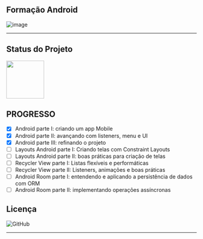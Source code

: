 ## Formação Android

 ![image](https://user-images.githubusercontent.com/45009920/202288184-b634e988-05ab-4a26-8152-2895b1e3c223.png)
 
 ---
 ## Status do Projeto

<img src = "https://media2.giphy.com/media/7GpJ6KFyRhSWvrLZ2J/giphy.gif?cid=ecf05e4703eblh968ebghwcijtm26ov319fisb2gz52xj6mq&rid=giphy.gif&ct=s" height = "100" />
  
## PROGRESSO
  - [x] Android parte I: criando um app Mobile
  - [x] Android parte II: avançando com listeners, menu e UI
  - [x] Android parte III: refinando o projeto
  - [ ] Layouts Android parte I: Criando telas com Constraint Layouts
  - [ ] Layouts Android parte II: boas práticas para criação de telas
  - [ ] Recycler View parte I: Listas flexíveis e performáticas
  - [ ] Recycler View parte II: Listeners, animações e boas práticas
  - [ ] Android Room parte I: entendendo e aplicando a persistência de dados com ORM
  - [ ] Android Room parte II: implementando operações assíncronas

## Licença

![GitHub](https://img.shields.io/github/license/carolfons/imdb-stickers)

---
